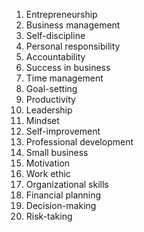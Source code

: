 1. Entrepreneurship
2. Business management
3. Self-discipline
4. Personal responsibility
5. Accountability
6. Success in business
7. Time management
8. Goal-setting
9. Productivity
10. Leadership
11. Mindset
12. Self-improvement
13. Professional development
14. Small business
15. Motivation
16. Work ethic
17. Organizational skills
18. Financial planning
19. Decision-making
20. Risk-taking


